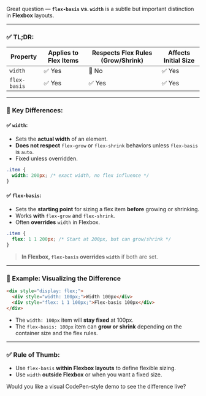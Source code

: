 Great question — **`flex-basis` vs. `width`** is a subtle but important distinction in **Flexbox** layouts.

---

### ✅ TL;DR:

| Property     | Applies to Flex Items | Respects Flex Rules (Grow/Shrink) | Affects Initial Size |
| ------------ | --------------------- | --------------------------------- | -------------------- |
| `width`      | ✅ Yes                 | 🚫 No                             | ✅ Yes                |
| `flex-basis` | ✅ Yes                 | ✅ Yes                             | ✅ Yes                |

---

### 🧠 **Key Differences**:

#### ✅ `width`:

* Sets the **actual width** of an element.
* **Does not respect** `flex-grow` or `flex-shrink` behaviors unless `flex-basis` is `auto`.
* Fixed unless overridden.

```css
.item {
  width: 200px; /* exact width, no flex influence */
}
```

#### ✅ `flex-basis`:

* Sets the **starting point** for sizing a flex item **before** growing or shrinking.
* Works **with** `flex-grow` and `flex-shrink`.
* Often **overrides** `width` in Flexbox.

```css
.item {
  flex: 1 1 200px; /* Start at 200px, but can grow/shrink */
}
```

> **In Flexbox, `flex-basis` overrides `width`** if both are set.

---

### 🎯 Example: Visualizing the Difference

```html
<div style="display: flex;">
  <div style="width: 100px;">Width 100px</div>
  <div style="flex: 1 1 100px;">Flex-basis 100px</div>
</div>
```

* The `width: 100px` item will **stay fixed** at 100px.
* The `flex-basis: 100px` item can **grow or shrink** depending on the container size and the flex rules.

---

### ✅ Rule of Thumb:

* Use `flex-basis` **within Flexbox layouts** to define flexible sizing.
* Use `width` **outside Flexbox** or when you want a fixed size.

Would you like a visual CodePen-style demo to see the difference live?
